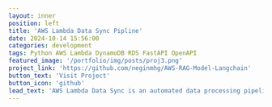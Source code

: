 ```yaml
---
layout: inner
position: left
title: 'AWS Lambda Data Sync Pipline'
date: 2024-10-14 15:56:00
categories: development
tags: Python AWS Lambda DynamoDB RDS FastAPI OpenAPI
featured_image: '/portfolio/img/posts/proj3.png'
project_link: 'https://github.com/neginmhg/AWS-RAG-Model-Langchain'
button_text: 'Visit Project'
button_icon: 'github'
lead_text: 'AWS Lambda Data Sync is an automated data processing pipeline for e-commerce applications, designed to aggregate transaction data in real-time whenever new data is uploaded to an S3 bucket, leveraging AWS services such as Lambda, DynamoDB, RDS, and SNS.'
---
```

